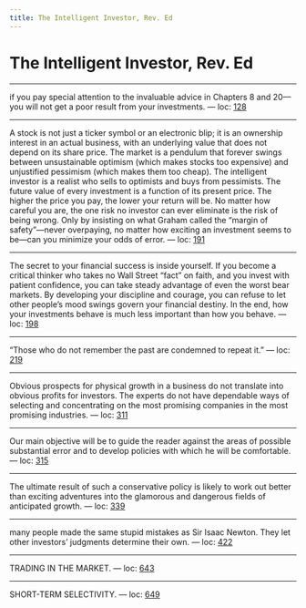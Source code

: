 ```yaml
---
title: The Intelligent Investor, Rev. Ed
---
```

# The Intelligent Investor, Rev. Ed











---
if you pay special attention to the invaluable advice in Chapters 8 and 20—you will not get a poor result from your investments. — loc: [128]()

---
A stock is not just a ticker symbol or an electronic blip; it is an ownership interest in an actual business, with an underlying value that does not depend on its share price. The market is a pendulum that forever swings between unsustainable optimism (which makes stocks too expensive) and unjustified pessimism (which makes them too cheap). The intelligent investor is a realist who sells to optimists and buys from pessimists. The future value of every investment is a function of its present price. The higher the price you pay, the lower your return will be. No matter how careful you are, the one risk no investor can ever eliminate is the risk of being wrong. Only by insisting on what Graham called the “margin of safety”—never overpaying, no matter how exciting an investment seems to be—can you minimize your odds of error. — loc: [191]()

---
The secret to your financial success is inside yourself. If you become a critical thinker who takes no Wall Street “fact” on faith, and you invest with patient confidence, you can take steady advantage of even the worst bear markets. By developing your discipline and courage, you can refuse to let other people’s mood swings govern your financial destiny. In the end, how your investments behave is much less important than how you behave. — loc: [198]()

---
“Those who do not remember the past are condemned to repeat it.” — loc: [219]()

---
Obvious prospects for physical growth in a business do not translate into obvious profits for investors. The experts do not have dependable ways of selecting and concentrating on the most promising companies in the most promising industries. — loc: [311]()

---
Our main objective will be to guide the reader against the areas of possible substantial error and to develop policies with which he will be comfortable. — loc: [315]()

---
The ultimate result of such a conservative policy is likely to work out better than exciting adventures into the glamorous and dangerous fields of anticipated growth. — loc: [339]()

---
many people made the same stupid mistakes as Sir Isaac Newton. They let other investors’ judgments determine their own. — loc: [422]()

---
TRADING IN THE MARKET. — loc: [643]()

---
SHORT-TERM SELECTIVITY. — loc: [649]()

